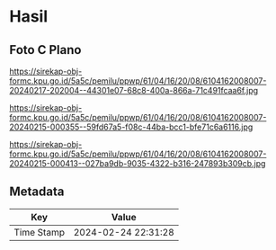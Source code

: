 # Hasil

## Foto C Plano

https://sirekap-obj-formc.kpu.go.id/5a5c/pemilu/ppwp/61/04/16/20/08/6104162008007-20240217-202004--44301e07-68c8-400a-866a-71c491fcaa6f.jpg

https://sirekap-obj-formc.kpu.go.id/5a5c/pemilu/ppwp/61/04/16/20/08/6104162008007-20240215-000355--59fd67a5-f08c-44ba-bcc1-bfe71c6a6116.jpg

https://sirekap-obj-formc.kpu.go.id/5a5c/pemilu/ppwp/61/04/16/20/08/6104162008007-20240215-000413--027ba9db-9035-4322-b316-247893b309cb.jpg


## Metadata

| Key        | Value               |
| ---------- | ------------------- |
| Time Stamp | 2024-02-24 22:31:28 |



